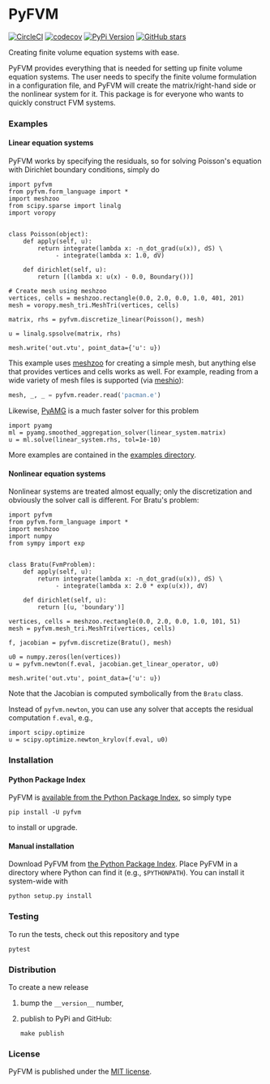 # PyFVM

[![CircleCI](https://img.shields.io/circleci/project/github/nschloe/pyfvm.svg)](https://circleci.com/gh/nschloe/pyfvm)
[![codecov](https://codecov.io/gh/nschloe/pyfvm/branch/master/graph/badge.svg)](https://codecov.io/gh/nschloe/pyfvm)
[![PyPi Version](https://img.shields.io/pypi/v/pyfvm.svg)](https://pypi.python.org/pypi/pyfvm)
[![GitHub stars](https://img.shields.io/github/stars/nschloe/pyfvm.svg?style=social&label=Star&maxAge=2592000)](https://github.com/nschloe/pyfvm)

Creating finite volume equation systems with ease.

PyFVM provides everything that is needed for setting up finite volume equation
systems. The user needs to specify the finite volume formulation in a
configuration file, and PyFVM will create the matrix/right-hand side or the
nonlinear system for it. This package is for everyone who wants to quickly
construct FVM systems.

### Examples

#### Linear equation systems

PyFVM works by specifying the residuals, so for solving Poisson's equation with
Dirichlet boundary conditions, simply do
```python,test
import pyfvm
from pyfvm.form_language import *
import meshzoo
from scipy.sparse import linalg
import voropy


class Poisson(object):
    def apply(self, u):
        return integrate(lambda x: -n_dot_grad(u(x)), dS) \
             - integrate(lambda x: 1.0, dV)

    def dirichlet(self, u):
        return [(lambda x: u(x) - 0.0, Boundary())]

# Create mesh using meshzoo
vertices, cells = meshzoo.rectangle(0.0, 2.0, 0.0, 1.0, 401, 201)
mesh = voropy.mesh_tri.MeshTri(vertices, cells)

matrix, rhs = pyfvm.discretize_linear(Poisson(), mesh)

u = linalg.spsolve(matrix, rhs)

mesh.write('out.vtu', point_data={'u': u})
```
This example uses [meshzoo](https://pypi.python.org/pypi/meshzoo) for creating
a simple mesh, but anything else that provides vertices and cells works as
well. For example, reading from a wide variety of mesh files is supported
(via [meshio](https://pypi.python.org/pypi/meshio)):
```python
mesh, _, _ = pyfvm.reader.read('pacman.e')
```
Likewise, [PyAMG](https://github.com/pyamg/pyamg) is a much faster solver
for this problem
```
import pyamg
ml = pyamg.smoothed_aggregation_solver(linear_system.matrix)
u = ml.solve(linear_system.rhs, tol=1e-10)
```

More examples are contained in the [examples directory](examples/).

#### Nonlinear equation systems
Nonlinear systems are treated almost equally; only the discretization and
obviously the solver call is different. For Bratu's problem:
```python,test
import pyfvm
from pyfvm.form_language import *
import meshzoo
import numpy
from sympy import exp


class Bratu(FvmProblem):
    def apply(self, u):
        return integrate(lambda x: -n_dot_grad(u(x)), dS) \
             - integrate(lambda x: 2.0 * exp(u(x)), dV)

    def dirichlet(self, u):
        return [(u, 'boundary')]

vertices, cells = meshzoo.rectangle(0.0, 2.0, 0.0, 1.0, 101, 51)
mesh = pyfvm.mesh_tri.MeshTri(vertices, cells)

f, jacobian = pyfvm.discretize(Bratu(), mesh)

u0 = numpy.zeros(len(vertices))
u = pyfvm.newton(f.eval, jacobian.get_linear_operator, u0)

mesh.write('out.vtu', point_data={'u': u})
```
Note that the Jacobian is computed symbolically from the `Bratu` class.

Instead of `pyfvm.newton`, you can use any solver that accepts the residual
computation `f.eval`, e.g.,
```
import scipy.optimize
u = scipy.optimize.newton_krylov(f.eval, u0)
```

### Installation

#### Python Package Index

PyFVM is [available from the Python Package
Index](https://pypi.python.org/pypi/pyfvm/), so simply type
```
pip install -U pyfvm
```
to install or upgrade.

#### Manual installation

Download PyFVM from
[the Python Package Index](https://pypi.python.org/pypi/pyfvm/).
Place PyFVM in a directory where Python can find it (e.g.,
`$PYTHONPATH`).  You can install it system-wide with
```
python setup.py install
```

### Testing

To run the tests, check out this repository and type
```
pytest
```

### Distribution

To create a new release

1. bump the `__version__` number,

2. publish to PyPi and GitHub:
    ```
    make publish
    ```

### License

PyFVM is published under the [MIT license](https://en.wikipedia.org/wiki/MIT_License).
